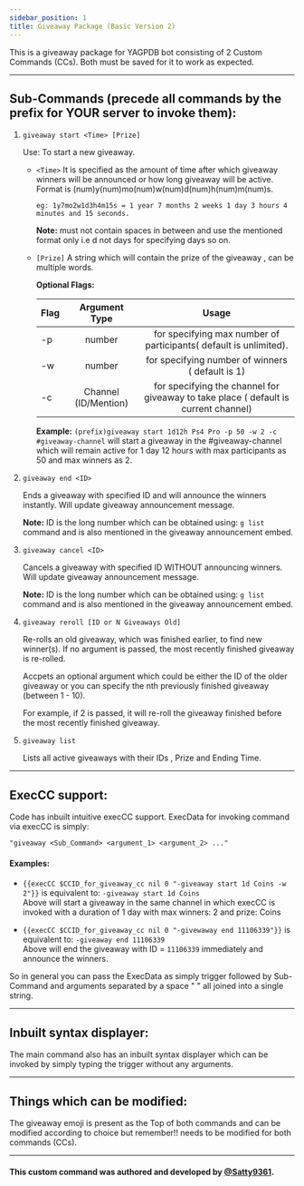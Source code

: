 ```yaml
---
sidebar_position: 1
title: Giveaway Package (Basic Version 2)
---
```


This is a giveaway package for YAGPDB bot consisting of 2 Custom Commands (CCs). Both must be saved for it to work as expected.

---

## Sub-Commands (precede all commands by the prefix for YOUR server to invoke them):

1. `giveaway start <Time> [Prize]`

    Use: To start a new giveaway.
    - `<Time>` It is specified as the amount of time after which giveaway winners will be announced or how long giveaway will be active.  
      Format is (num)y(num)mo(num)w(num)d(num)h(num)m(num)s.
      ```
      eg: 1y7mo2w1d3h4m15s = 1 year 7 months 2 weeks 1 day 3 hours 4 minutes and 15 seconds.
      ```

      **Note:** must not contain spaces in between and use the mentioned format only i.e d not days for specifying days so on.
    
    - `[Prize]` A string which will contain the prize of the giveaway , can be multiple words.

        **Optional Flags:**  
        
        | Flag |    Argument Type     |                                        Usage                                        |
        | ---- | :------------------: | :---------------------------------------------------------------------------------: |
        | -p   |        number        |          for specifying max number of participants( default is unlimited).          |
        | -w   |        number        |                  for specifying number of winners ( default is 1)                   |
        | -c   | Channel (ID/Mention) | for specifying the channel for giveaway to take place ( default is current channel) |

        **Example:** `(prefix)giveaway start 1d12h Ps4 Pro -p 50 -w 2 -c #giveaway-channel` will start a giveaway in the #giveaway-channel which will remain active for 1 day 12 hours with max participants as 50 and max winners as 2.

2. `giveaway end <ID>`

    Ends a giveaway with specified ID and will announce the winners instantly. Will update giveaway announcement message.

    **Note:** ID is the long number which can be obtained using: `g list` command and is also mentioned in the giveaway announcement embed.

3. `giveaway cancel <ID>`

    Cancels a giveaway with specified ID WITHOUT announcing winners. Will update giveaway announcement message.

    **Note:** ID is the long number which can be obtained using: `g list` command and is also mentioned in the giveaway announcement embed.

4. `giveaway reroll [ID or N Giveaways Old]`

    Re-rolls an old giveaway, which was finished earlier, to find new winner(s). If no argument is passed, the most recently finished giveaway is re-rolled.
    
    Accpets an optional argument which could be either the ID of the older giveaway or you can specify the nth previously finished giveaway (between 1 - 10).
    
    For example, if 2 is passed, it will re-roll the giveaway finished before the most recently finished giveaway.

5. `giveaway list`

    Lists all active giveaways with their IDs , Prize and Ending Time.

---

## ExecCC support:
Code has inbuilt intuitive execCC support. ExecData for invoking command via execCC is simply:
```
"giveaway <Sub_Command> <argument_1> <argument_2> ..."
```

#### Examples:
- `{{execCC $CCID_for_giveaway_cc nil 0 "-giveaway start 1d Coins -w 2"}}` is equivalent to: `-giveaway start 1d Coins`  
    Above will start a giveaway in the same channel in which execCC is invoked with a duration of 1 day with max winners: 2 and prize: Coins

- `{{execCC $CCID_for_giveaway_cc nil 0 "-givewaway end 11106339"}}` is equivalent to: `-giveaway end 11106339`  
    Above will end the giveaway with ID = `11106339` immediately and announce the winners.

So in general you can pass the ExecData as simply trigger followed by Sub-Command and arguments separated by a space " " all joined into a single string.

---

## Inbuilt syntax displayer:
The main command also has an inbuilt syntax displayer which can be invoked by simply typing the trigger without any arguments.

---

## Things which can be modified:
The giveaway emoji is present as the Top of both commands and can be modified according to choice but remember!! needs to be modified for both commands (CCs).

---

#### This custom command was authored and developed by [@Satty9361](https://github.com/Satty9361).